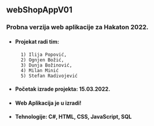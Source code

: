 ## webShopAppV01
### Probna verzija web aplikacije za Hakaton 2022.

- #### Projekat radi tim: <br/>
        1) Ilija Popović,
        2) Ognjen Božić,
        3) Dunja Božinović,
        4) Milan Minić
        5) Stefan Radivojević
 
- #### Početak izrade projekta: 15.03.2022.
- #### Web Aplikacija je u izradi!
- #### Tehnologije: C#, HTML, CSS, JavaScript, SQL
